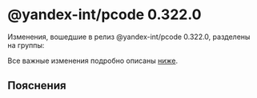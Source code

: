 # @yandex-int/pcode 0.322.0

<!-- ЧЕЛОВЕЧЕСКОЕ ВСТУПЛЕНИЕ -->

Изменения, вошедшие в релиз @yandex-int/pcode 0.322.0, разделены на группы:

Все важные изменения подробно описаны [ниже](#Пояснения).

## Пояснения

